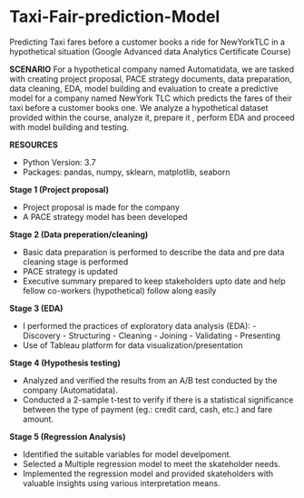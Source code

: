 # Taxi-Fair-prediction-Model
Predicting Taxi fares before a customer books a ride for NewYorkTLC in a hypothetical situation
(Google Advanced data Analytics Certificate Course)

**SCENARIO**
For a hypothetical company named Automatidata, we are tasked with creating project proposal, PACE strategy documents, data preparation, data cleaning, EDA, model building and evaluation to create a predictive model for a company named NewYork TLC which predicts the fares of their taxi before a customer books one.
We analyze a hypothetical dataset provided within the course, analyze it, prepare it , perform EDA and proceed with model building and testing.

**RESOURCES**
- Python Version: 3.7
- Packages: pandas, numpy, sklearn, matplotlib, seaborn

**Stage 1 (Project proposal)**
- Project proposal is made for the company
- A PACE strategy model has been developed

**Stage 2 (Data preperation/cleaning)**
- Basic data preparation is performed to describe the data and pre data cleaning stage is performed
- PACE strategy is updated
- Executive summary prepared to keep stakeholders upto date and help fellow co-workers (hypothetical) follow along easily

**Stage 3 (EDA)**
- I performed the practices of exploratory data analysis (EDA): - Discovery
                                                                - Structuring
                                                                - Cleaning
                                                                - Joining
                                                                - Validating
                                                                - Presenting
- Use of Tableau platform for data visualization/presentation

**Stage 4 (Hypothesis testing)**
- Analyzed and verified the results from an A/B test conducted by the company (Automatidata).
- Conducted a 2-sample t-test to verify if there is a statistical significance between the type of payment (eg.: credit card, cash, etc.) and fare amount.

**Stage 5 (Regression Analysis)**
- Identified the suitable variables for model develpoment.
- Selected a Multiple regression model to meet the skateholder needs.
- Implemented the regression model and provided skateholders with valuable insights using various interpretation means.
